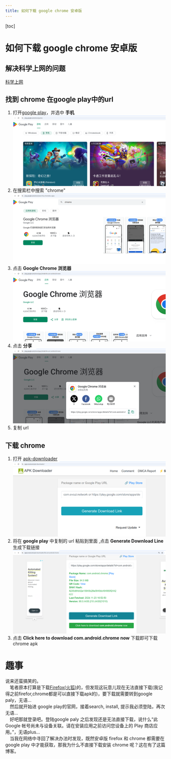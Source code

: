 ```yaml
---
title: 如何下载 google chrome 安卓版
---
```

[toc]

# 如何下载 google chrome 安卓版
## 解决科学上网的问题
[科学上网](https://github.com/zhang20204/tools/blob/main/%E7%A7%91%E5%AD%A6%E4%B8%8A%E7%BD%91/index.md)
## 找到 chrome 在google play中的url
1. 打开[google play](https://play.google.com/store/games)，并选中 **手机**
    ![](./chrome-for-android/google-play-url.png)
2. 在搜索栏中搜索 "chrome"
    ![](./chrome-for-android/search-chrome.png)
3. 点击 **Google Chrome 浏览器**
    ![](./chrome-for-android/click-chrome.png)
4. 点击 **分享**
    ![](./chrome-for-android/get-chrome-url.png)
5. 复制 url
##  下载 chrome
1. 打开 [apk-downloader](https://apps.evozi.com/apk-downloader/)
    ![](./chrome-for-android/apk-downloader-ui.png)
2. 将在 **google play** 中复制的 url  粘贴到里面 ,点击 **Generate Download Line** 生成下载链接
    ![](./chrome-for-android/download-chrome.png)
3. 点击 **Click here to download com.android.chrome now** 下载即可下载chrome apk

# 趣事
说来还蛮搞笑的。  
&emsp;笔者原本打算是下载[Firefox(火狐)](https://www.mozilla.org/zh-CN/firefox/browsers/mobile/android/)的，但发现这玩意儿现在无法直接下载(我记得之前firefor,chrome都是可以直接下载apk的)，要下载就需要转到google paly，无语...  
&emsp;然后就开始进 google play的官网，接着search, install, 提示我必须登陆，再次无语...  
&emsp;好吧那就登录吧。登陆google paly 之后发现还是无法直接下载，说什么“此 Google 帐号尚未与设备关联。请在安装应用之前访问您设备上的 Play 商店应用。”，无语plus...  
&emsp;当我在网络中寻回了解决办法时发现，既然安卓版 firefox 和 chrome 都需要在 google play 中才能获取，那我为什么不直接下载安装 chrome 呢？这在有了这篇博客。
